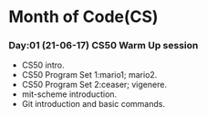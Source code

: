 # Month of Code(CS)

### Day:01 (21-06-17) CS50 Warm Up session 
* CS50 intro.
* CS50 Program Set 1:mario1; mario2.
* CS50 Program Set 2:ceaser; vigenere.
* mit-scheme introduction.
* Git introduction and basic commands.
